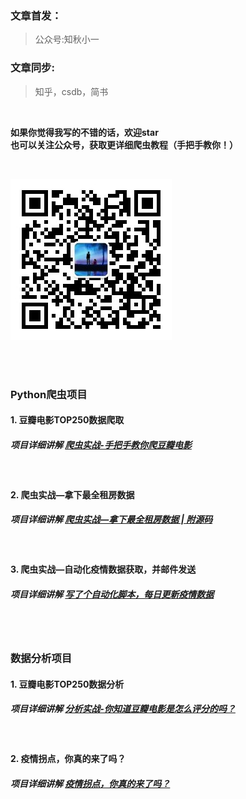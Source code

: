 ### 文章首发：
> 公众号:知秋小一
### 文章同步:
> 知乎，csdb，简书

<br>

**如果你觉得我写的不错的话，欢迎star**<br>
**也可以关注公众号，获取更详细爬虫教程（手把手教你！）**

<br>

![文章首发：公众号『知秋小一』](https://raw.githubusercontent.com/double-point/GraphBed/master/machine_learning/HMM/qrcode_for_gh_8ed0220ce0fe_258.jpg)

<br><br>
### Python爬虫项目
#### 1. 豆瓣电影TOP250数据爬取
##### 项目详细讲解 [爬虫实战-手把手教你爬豆瓣电影](https://mp.weixin.qq.com/s?__biz=MzI5MjYwNTU5NQ==&mid=2247483908&idx=1&sn=674e024fc361f30013fe742175fc8bc0&chksm=ec7f99f0db0810e629c765de69575fe757a522a72ab75a790bfb506bdab65a2b3c71c3a11a7c&token=543616888&lang=zh_CN#rd)
<br>

#### 2. 爬虫实战—拿下最全租房数据
##### 项目详细讲解 [爬虫实战—拿下最全租房数据 | 附源码](http://mp.weixin.qq.com/s?__biz=MzI5MjYwNTU5NQ==&mid=2247484012&idx=1&sn=50aa0f8034d51981346ee36fb34da6a1&chksm=ec7f9998db08108edf9e08ac3dd680093bafb42684303dea28e4551a9a6e74a37cb9fbfe14d9&token=1239705701&lang=zh_CN#rd)
<br>

#### 3. 爬虫实战—自动化疫情数据获取，并邮件发送
##### 项目详细讲解 [写了个自动化脚本，每日更新疫情数据](https://mp.weixin.qq.com/s?__biz=MzI5MjYwNTU5NQ==&mid=2247484161&idx=1&sn=c380e1bacf77a31bc01d0f6e69306635&chksm=ec7f98f5db0811e3c04e7d6044578ea4f7714db76cfc268d03f5d169c8777a4b42519ebc58b4&token=1458385266&lang=zh_CN#rd)
<br><br>

### 数据分析项目
#### 1. 豆瓣电影TOP250数据分析
##### 项目详细讲解 [分析实战-你知道豆瓣电影是怎么评分的吗？](https://mp.weixin.qq.com/s?__biz=MzI5MjYwNTU5NQ==&mid=2247483937&idx=1&sn=ca96636651581d4abe86276fa4285adc&chksm=ec7f99d5db0810c30693522defbd7245947eae07a96f436eb0d0385e950683f4878febd9e9cd&token=1487868079&lang=zh_CN#rd)
<br>

#### 2. 疫情拐点，你真的来了吗？
##### 项目详细讲解 [疫情拐点，你真的来了吗？](https://mp.weixin.qq.com/s?__biz=MzI5MjYwNTU5NQ==&mid=2247484183&idx=1&sn=06451da9c1c026198bc41051f5b76fc7&chksm=ec7f98e3db0811f53abadba53a9a26ac6d693311f1220276cf42259c27400140e7f3e480e34c&token=1872890796&lang=zh_CN#rd)
<br>
